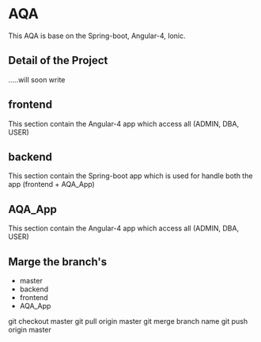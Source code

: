 # AQA
This AQA is base on the Spring-boot, Angular-4, Ionic.<br>
## Detail of the Project
.....will soon write
## frontend
This section contain the Angular-4 app which access all (ADMIN, DBA, USER)
## backend
This section contain the Spring-boot app which is used for handle both the app (frontend + AQA_App)
## AQA_App
This section contain the Angular-4 app which access all (ADMIN, DBA, USER)
## Marge the branch's
<ul>
    <li>master</li>
    <li>backend</li>
    <li>frontend</li>
    <li>AQA_App</li>
</ul>
git checkout master
git pull origin master
git merge branch name
git push origin master